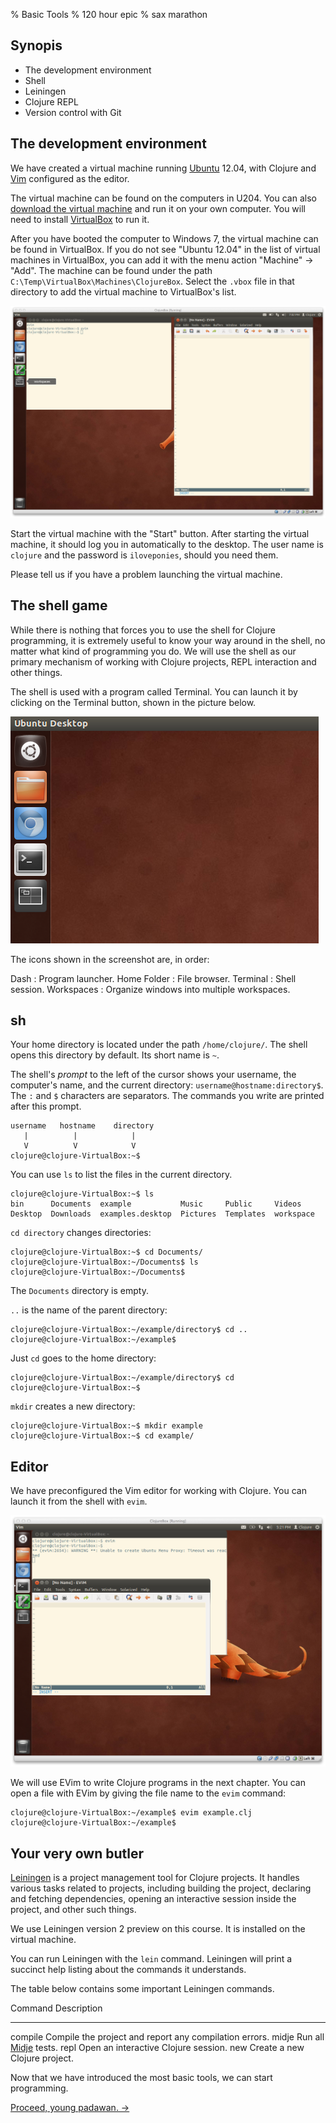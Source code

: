 % Basic Tools
% 120 hour epic
% sax marathon

## Synopis

- The development environment
- Shell
- Leiningen
- Clojure REPL
- Version control with Git

## The development environment

We have created a virtual machine running [Ubuntu] 12.04, with Clojure and
[Vim] configured as the editor.

The virtual machine can be found on the computers in U204. You can also
[download the virtual machine][vm] and run it on your own computer. You will
need to install [VirtualBox] to run it.

After you have booted the computer to Windows 7, the virtual machine can be
found in VirtualBox. If you do not see "Ubuntu 12.04" in the list of virtual
machines in VirtualBox, you can add it with the menu action "Machine" ->
"Add". The machine can be found under the path
`C:\Temp\VirtualBox\Machines\ClojureBox`. Select the `.vbox` file in that
directory to add the virtual machine to VirtualBox's list.

<a href="img/ClojureBox.png">

![Ubuntu 12.04 with the Vim editor.](img/ClojureBox.png)

</a>

Start the virtual machine with the "Start" button. After starting the virtual
machine, it should log you in automatically to the desktop. The user name is
`clojure` and the password is `iloveponies`, should you need them.

Please tell us if you have a problem launching the virtual machine.

## The shell game

While there is nothing that forces you to use the shell for Clojure
programming, it is extremely useful to know your way around in the shell, no
matter what kind of programming you do. We will use the shell as our primary
mechanism of working with Clojure projects, REPL interaction and other things.

The shell is used with a program called Terminal. You can launch it by
clicking on the Terminal button, shown in the picture below.

![Launcher icons](img/Terminal.png)

The icons shown in the screenshot are, in order:

<div class="dl-horizontal">
Dash
:   Program launcher.
Home Folder
:   File browser.
Terminal
:   Shell session.
Workspaces
:   Organize windows into multiple workspaces.
</div>

## sh

Your home directory is located under the path `/home/clojure/`. The shell
opens this directory by default. Its short name is `~`.

The shell's *prompt* to the left of the cursor shows your username, the
computer's name, and the current directory: `username@hostname:directory$`.
The `:` and `$` characters are separators. The commands you write are printed
after this prompt.

~~~
username   hostname    directory
   |          |            |
   V          V            V
clojure@clojure-VirtualBox:~$
~~~

You can use `ls` to list the files in the current directory.

~~~
clojure@clojure-VirtualBox:~$ ls
bin      Documents  example           Music     Public     Videos
Desktop  Downloads  examples.desktop  Pictures  Templates  workspace
~~~

`cd directory` changes directories:

~~~
clojure@clojure-VirtualBox:~$ cd Documents/
clojure@clojure-VirtualBox:~/Documents$ ls
clojure@clojure-VirtualBox:~/Documents$
~~~

The `Documents` directory is empty.

`..` is the name of the parent directory:

~~~
clojure@clojure-VirtualBox:~/example/directory$ cd ..
clojure@clojure-VirtualBox:~/example$ 
~~~

Just `cd` goes to the home directory:

~~~
clojure@clojure-VirtualBox:~/example/directory$ cd 
clojure@clojure-VirtualBox:~$
~~~

`mkdir` creates a new directory:

~~~
clojure@clojure-VirtualBox:~$ mkdir example
clojure@clojure-VirtualBox:~$ cd example/
~~~

## Editor

We have preconfigured the Vim editor for working with Clojure. You can launch
it from the shell with `evim`.

<a href="img/EvimLaunch.png">

![Launching EVim.](img/EvimLaunch.png)

</a>

We will use EVim to write Clojure programs in the next chapter. You can open a
file with EVim by giving the file name to the `evim` command:

~~~
clojure@clojure-VirtualBox:~/example$ evim example.clj
clojure@clojure-VirtualBox:~/example$
~~~

## Your very own butler

[Leiningen] is a project management tool for Clojure projects. It handles
various tasks related to projects, including building the project, declaring
and fetching dependencies, opening an interactive session inside the project,
and other such things.

We use Leiningen version 2 preview on this course. It is installed on the
virtual machine.

You can run Leiningen with the `lein` command. Leiningen will print a succinct
help listing about the commands it understands.

The table below contains some important Leiningen commands.

Command         Description
-------         -----------
compile         Compile the project and report any compilation errors.
midje           Run all [Midje] tests.
repl            Open an interactive Clojure session.
new             Create a new Clojure project.

Now that we have introduced the most basic tools, we can start programming.

[Proceed, young padawan. →][next]

[Git]: http://git-scm.com
[Leiningen]: https://github.com/technomancy/leiningen
[Midje]: https://github.com/marick/Midje
[Ubuntu]: http://ubuntu.com
[Vim]: http://vim.org
[next]: training-day.html
[vm]: http://cs.helsinki.fi/ilmari.vacklin/ClojureBox.zip
[VirtualBox]: http://virtualbox.org

